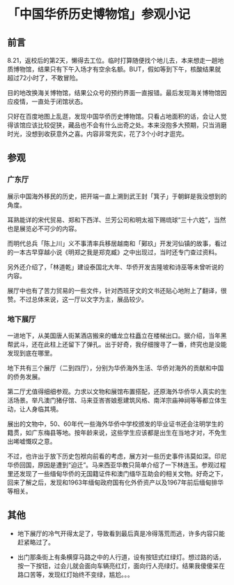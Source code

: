 # 「中国华侨历史博物馆」参观小记

## 前言
     
8.21，返校后的第2天，懒得去工位。临时打算随便找个地儿去，本来想走一趟地质博物馆，结果只有下午入场才有空余名额。BUT，假如等到下午，核酸结果就超过72小时了，不敢冒险。  

目的地改换海关博物馆，结果公众号的预约界面一直报错。最后发现海关博物馆因应疫情，一直处于闭馆状态。  

只好在百度地图上乱逛，发现中国华侨历史博物馆。只看占地面积的话，会让人觉得该馆应该比较促狭，藏品也不会有什么出奇之处。本来没抱多大预期，只当消磨时光，没想到收获意外之喜。内容非常充实，花了3个小时才逛完。  
## 参观
### 广东厅
    
展示中国海外移民的历史，把开端一直上溯到武王封「箕子」于朝鲜是我没想到的角度。   

耳熟能详的宋代贸易、郑和下西洋、兰芳公司和明太祖下赐琉球“三十六姓”，当然也是展览必不可少的内容。   

而明代总兵「陈上川」义不事清率兵移居越南和「鄚玖」开发河仙镇的故事，看过的一本古早穿越小说《明郑之我是郑克臧》之中出现过，当时还专门查过资料。   

另外还介绍了，「林道乾」建设泰国北大年、华侨开发吉隆坡和诗巫等未曾听说的内容。   

展厅中也有了苦力贸易的一些文件，针对西班牙文的文书还贴心地附上了翻译，很赞。不过总体来说，这一厅以文字为主，展品较少。     
### 地下展厅
    
一进地下，从美国唐人街某酒店搬来的蟠龙立柱矗立在楼梯出口。据介绍，当年黑帮武斗，还在此柱上还留下了弹孔。出于好奇，我仔细搜寻了一番，终究也是没能发现到底在哪里。   

地下共有三个展厅（二到四厅），分别为华侨海外生活、华侨对海外的贡献和中国的侨务发展。   

第二厅尤值得细细参观。力求以文物和展馆布置搭配，还原海外华侨华人真实的生活场景。举凡澳门猪仔馆、马来亚峇峇娘惹建筑风格、南洋宗庙神祠等等都立体生动，让人身临其境。    

展出的文物中，50、60年代一些海外华侨中学校颁发的毕业证书还会注明学生的籍贯，如广东梅县等地。按年龄来说，这些学生应该都是出生在当地才对，不免生出唏嘘慨叹之意。    

不过，也许出于放下历史包袱向前看的考虑，展方对一些历史事件讳莫如深。印尼华侨回国，原因是遭到“迫迁”。马来西亚华教只简单介绍了一下林连玉。参观过程里还发现了一些缅甸华侨的无国籍证件和澳门缅华互助会的相关文物。好奇之下，回来了解之后，发现和1963年缅甸政府国有化外侨资产以及1967年前后缅甸排华等相关。    
## 其他
    
* 地下展厅的冷气开得太足了，导致看到最后真是冷得落荒而逃，许多内容只能赶紧略过了。    

* 出门那条街上有条横穿马路之中的人行道，设有按钮式红绿灯。想过路的话，按一下按钮，过会儿就会面向车辆亮红灯，面向行人亮绿灯。结果我傻傻呆在路口苦等，发现红灯始终不变绿，尴尬。。。    